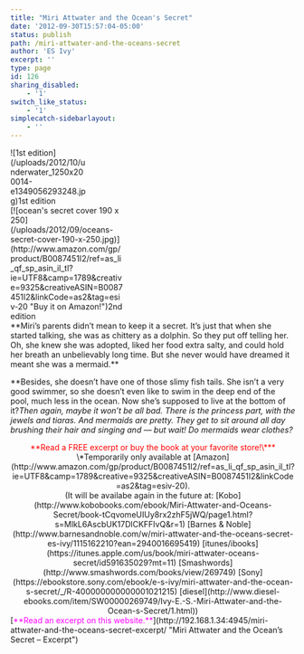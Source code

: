 ```yaml
---
title: "Miri Attwater and the Ocean's Secret"
date: '2012-09-30T15:57:04-05:00'
status: publish
path: /miri-attwater-and-the-oceans-secret
author: 'ES Ivy'
excerpt: ''
type: page
id: 126
sharing_disabled:
    - '1'
switch_like_status:
    - '1'
simplecatch-sidebarlayout:
    - ''
---
```

<div class="wp-caption alignleft" id="attachment_163" style="width: 135px">![1st edition](/uploads/2012/10/underwater_1250x200014-e1349056293248.jpg)1st edition

</div><div class="wp-caption alignleft" id="attachment_1536" style="width: 200px">[![ocean's secret cover 190 x 250](/uploads/2012/09/oceans-secret-cover-190-x-250.jpg)](http://www.amazon.com/gp/product/B0087451I2/ref=as_li_qf_sp_asin_il_tl?ie=UTF8&camp=1789&creative=9325&creativeASIN=B0087451I2&linkCode=as2&tag=esiv-20 "Buy it on Amazon!")2nd edition

</div>**Miri’s parents didn’t mean to keep it a secret. It’s just that when she started talking, she was as chittery as a dolphin. So they put off telling her. Oh, she knew she was adopted, liked her food extra salty, and could hold her breath an unbelievably long time. But she never would have dreamed it meant she was a mermaid.**

 **Besides, she doesn’t have one of those slimy fish tails. She isn’t a very good swimmer, so she doesn’t even like to swim in the deep end of the pool, much less in the ocean. Now she’s supposed to live at the bottom of it?*Then again, maybe it won’t be all bad. There is the princess part, with the jewels and tiaras. And mermaids are pretty. They get to sit around all day brushing their hair and singing and — but wait! Do mermaids wear clothes?*

<div style="text-align: center;"><div style="text-align: center;"><span style="color: red; font-family: inherit;">**Read a FREE excerpt or buy the book at your favorite store!\***</span></div><div style="text-align: center;"><span style="font-family: inherit;">\*Temporarily only available at [Amazon](http://www.amazon.com/gp/product/B0087451I2/ref=as_li_qf_sp_asin_il_tl?ie=UTF8&camp=1789&creative=9325&creativeASIN=B0087451I2&linkCode=as2&tag=esiv-20).</span></div><div style="text-align: center;"><span style="font-family: inherit;"> </span></div><div style="text-align: center;"><span style="font-family: inherit;">(It will be availabe again in the future at: [Kobo](http://www.kobobooks.com/ebook/Miri-Attwater-and-Oceans-Secret/book-tCqvomeUIUy8rx2zhF5jWQ/page1.html?s=MlkL6AscbUK17DlCKFFIvQ&r=1) [Barnes &amp; Noble](http://www.barnesandnoble.com/w/miri-attwater-and-the-oceans-secret-es-ivy/1115162210?ean=2940016695419) [itunes/ibooks](https://itunes.apple.com/us/book/miri-attwater-oceans-secret/id591635029?mt=11) [Smas<span id="goog_1339258511"></span><span id="goog_1339258512"></span>hwo<span id="goog_1339258508"></span><span id="goog_1339258509"></span>rds](http://www.smashwords.com/books/view/269749) [Sony](https://ebookstore.sony.com/ebook/e-s-ivy/miri-attwater-and-the-ocean-s-secret/_/R-400000000000001021215) [diesel](http://www.diesel-ebooks.com/item/SW00000269749/Ivy-E.-S.-Miri-Attwater-and-the-Ocean-s-Secret/1.html))</span></div><div style="text-align: center;"></div><div style="text-align: center;"></div></div>[<span style="color: #ff00ff;">**Read an excerpt on this website.**</span>](http://192.168.1.34:4945/miri-attwater-and-the-oceans-secret-excerpt/ "Miri Attwater and the Ocean’s Secret – Excerpt")